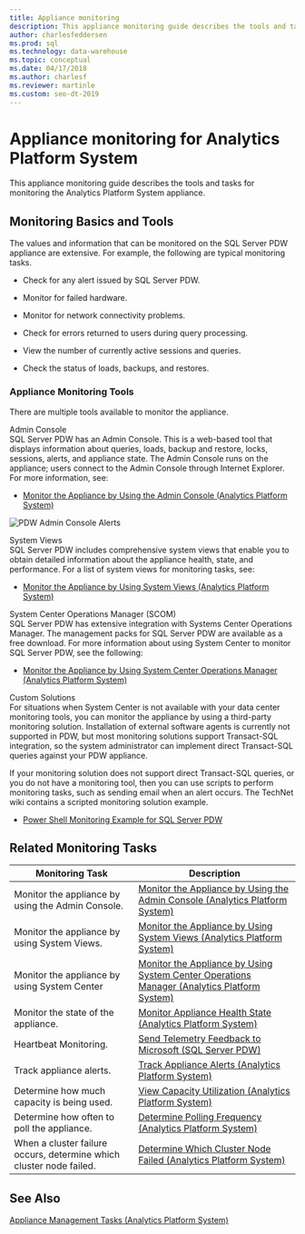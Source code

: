 ```yaml
---
title: Appliance monitoring
description: This appliance monitoring guide describes the tools and tasks for monitoring the Analytics Platform System appliance. 
author: charlesfeddersen 
ms.prod: sql
ms.technology: data-warehouse
ms.topic: conceptual
ms.date: 04/17/2018
ms.author: charlesf
ms.reviewer: martinle
ms.custom: seo-dt-2019
---
```


# Appliance monitoring for Analytics Platform System
This appliance monitoring guide describes the tools and tasks for monitoring the Analytics Platform System appliance.  
  
## <a name="Basics"></a>Monitoring Basics and Tools  
The values and information that can be monitored on the SQL Server PDW appliance are extensive. For example, the following are typical monitoring tasks.  
  
-   Check for any alert issued by SQL Server PDW.  
  
-   Monitor for failed hardware.  
  
-   Monitor for network connectivity problems.  
  
-   Check for errors returned to users during query processing.  
  
-   View the number of currently active sessions and queries.  
  
-   Check the status of loads, backups, and restores.  
  
### Appliance Monitoring Tools  
There are multiple tools available to monitor the appliance.  
  
Admin Console  
SQL Server PDW has an Admin Console. This is a web-based tool that displays information about queries, loads, backup and restore, locks, sessions, alerts, and appliance state. The Admin Console runs on the appliance; users connect to the Admin Console through Internet Explorer. For more information, see:  
  
-   [Monitor the Appliance by Using the Admin Console &#40;Analytics Platform System&#41;](monitor-the-appliance-by-using-the-admin-console.md)  
  
![PDW Admin Console Alerts](./media/appliance-monitoring/SQL_Server_PDW_AdminConsol_Queries.png "SQL_Server_PDW_AdminConsol_Queries")  
  
System Views  
SQL Server PDW includes comprehensive system views that enable you to obtain detailed information about the appliance health, state, and performance. For a list of system views for monitoring tasks, see:  
  
-   [Monitor the Appliance by Using System Views &#40;Analytics Platform System&#41;](monitor-the-appliance-by-using-system-views.md)  
  
System Center Operations Manager (SCOM)  
SQL Server PDW has extensive integration with Systems Center Operations Manager. The management packs for SQL Server PDW are available as a free download. For more information about using System Center to monitor SQL Server PDW, see the following:  
  
-   [Monitor the Appliance by Using System Center Operations Manager &#40;Analytics Platform System&#41;](monitor-the-appliance-by-using-system-center-operations-manager.md)  
  
Custom Solutions  
For situations when System Center is not available with your data center monitoring tools, you can monitor the appliance by using a third-party monitoring solution. Installation of external software agents is currently not supported in PDW, but most monitoring solutions support Transact\-SQL integration, so the system administrator can implement direct Transact\-SQL queries against your PDW appliance.  
  
If your monitoring solution does not support direct Transact\-SQL queries, or you do not have a monitoring tool, then you can use scripts to perform monitoring tasks, such as sending email when an alert occurs.  The TechNet wiki contains a scripted monitoring solution example.  
  
-   [Power Shell Monitoring Example for SQL Server PDW](https://go.microsoft.com/fwlink/?LinkId=248020)  
   
## <a name="Tasks"></a>Related Monitoring Tasks  
  
|Monitoring Task|Description|  
|-------------------|---------------|  
|Monitor the appliance by using the Admin Console.|[Monitor the Appliance by Using the Admin Console &#40;Analytics Platform System&#41;](monitor-the-appliance-by-using-the-admin-console.md)|  
|Monitor the appliance by using System Views.|[Monitor the Appliance by Using System Views &#40;Analytics Platform System&#41;](monitor-the-appliance-by-using-system-views.md)|  
|Monitor the appliance by using System Center|[Monitor the Appliance by Using System Center Operations Manager &#40;Analytics Platform System&#41;](monitor-the-appliance-by-using-system-center-operations-manager.md)|  
|Monitor the state of the appliance.|[Monitor Appliance Health State &#40;Analytics Platform System&#41;](monitor-appliance-health-state.md)|  
|Heartbeat Monitoring.|[Send Telemetry Feedback to Microsoft &#40;SQL Server PDW&#41;](send-telemetry-feedback-to-microsoft-sql-server-pdw.md)|  
|Track appliance alerts.|[Track Appliance Alerts &#40;Analytics Platform System&#41;](track-appliance-alerts.md)|  
|Determine how much capacity is being used.|[View Capacity Utilization &#40;Analytics Platform System&#41;](view-capacity-utilization.md)|  
|Determine how often to poll the appliance.|[Determine Polling Frequency &#40;Analytics Platform System&#41;](determine-polling-frequency.md)|  
|When a cluster failure occurs, determine which cluster node failed.|[Determine Which Cluster Node Failed &#40;Analytics Platform System&#41;](determine-which-cluster-node-failed.md)|  


<!-- MISSING LINKS |Monitor loads.|[Monitor Loads &#40;SQL Server PDW&#41;](../sqlpdw/monitor-loads-sql-server-pdw.md)|  -->  
<!-- MISSING LINKS |Monitor backups and restores.|[Monitor Backups and Restores &#40;SQL Server PDW&#41;](../sqlpdw/monitor-backups-and-restores-sql-server-pdw.md)|  -->  
<!-- MISSING LINKS |Monitor the active queries.|[Monitoring Active Queries &#40;SQL Server PDW&#41;](../sqlpdw/monitoring-active-queries-sql-server-pdw.md)|  -->  
  
## See Also  
<!-- MISSING LINKS [Common Metadata Query Examples &#40;SQL Server PDW&#41;](../sqlpdw/common-metadata-query-examples-sql-server-pdw.md)  -->  
[Appliance Management Tasks &#40;Analytics Platform System&#41;](appliance-management-tasks.md)  
  

